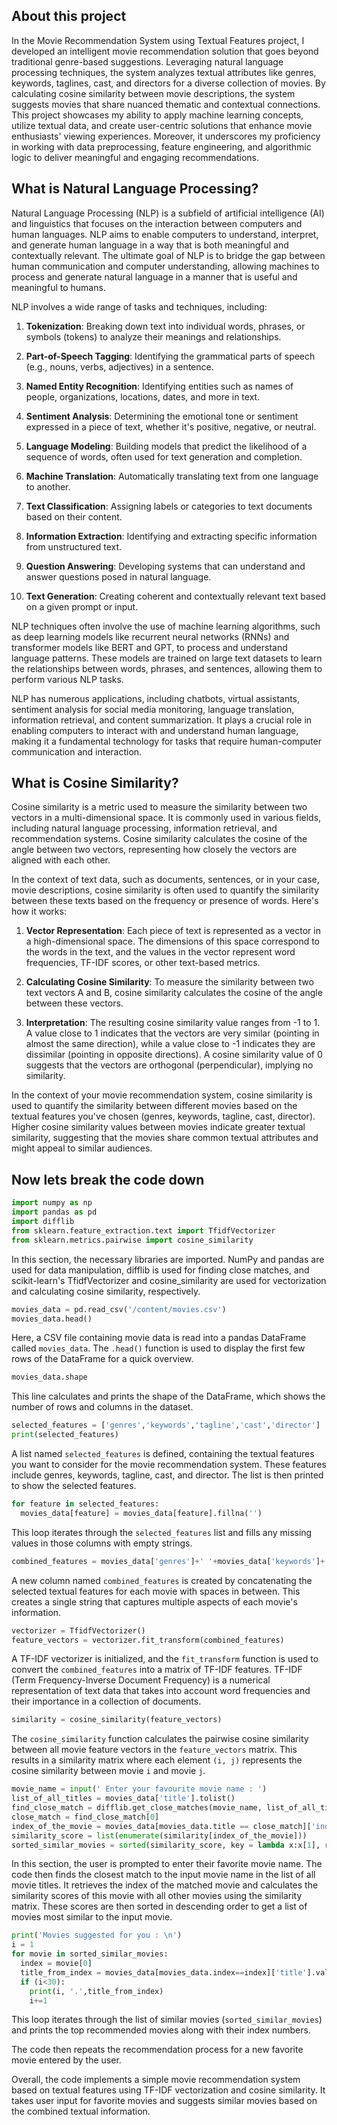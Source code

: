 ## About this project

In the Movie Recommendation System using Textual Features project, I developed an intelligent movie recommendation solution that goes beyond traditional genre-based suggestions.
Leveraging natural language processing techniques, the system analyzes textual attributes like genres, keywords, taglines, cast, and directors for a diverse collection of movies. By calculating cosine similarity between movie descriptions, the system suggests movies that share nuanced thematic and contextual connections.
This project showcases my ability to apply machine learning concepts, utilize textual data, and create user-centric solutions that enhance movie enthusiasts' viewing experiences. Moreover, it underscores my proficiency in working with data preprocessing, feature engineering, and algorithmic logic to deliver meaningful and engaging recommendations.

## What is Natural Language Processing?

Natural Language Processing (NLP) is a subfield of artificial intelligence (AI) and linguistics that focuses on the interaction between computers and human languages. NLP aims to enable computers to understand, interpret, and generate human language in a way that is both meaningful and contextually relevant.
The ultimate goal of NLP is to bridge the gap between human communication and computer understanding, allowing machines to process and generate natural language in a manner that is useful and meaningful to humans.

NLP involves a wide range of tasks and techniques, including:

1. **Tokenization**: Breaking down text into individual words, phrases, or symbols (tokens) to analyze their meanings and relationships.

2. **Part-of-Speech Tagging**: Identifying the grammatical parts of speech (e.g., nouns, verbs, adjectives) in a sentence.

3. **Named Entity Recognition**: Identifying entities such as names of people, organizations, locations, dates, and more in text.

4. **Sentiment Analysis**: Determining the emotional tone or sentiment expressed in a piece of text, whether it's positive, negative, or neutral.

5. **Language Modeling**: Building models that predict the likelihood of a sequence of words, often used for text generation and completion.

6. **Machine Translation**: Automatically translating text from one language to another.

7. **Text Classification**: Assigning labels or categories to text documents based on their content.

8. **Information Extraction**: Identifying and extracting specific information from unstructured text.

9. **Question Answering**: Developing systems that can understand and answer questions posed in natural language.

10. **Text Generation**: Creating coherent and contextually relevant text based on a given prompt or input.

NLP techniques often involve the use of machine learning algorithms, such as deep learning models like recurrent neural networks (RNNs) and transformer models like BERT and GPT, to process and understand language patterns. These models are trained on large text datasets to learn the relationships between words, phrases, and sentences, allowing them to perform various NLP tasks.

NLP has numerous applications, including chatbots, virtual assistants, sentiment analysis for social media monitoring, language translation, information retrieval, and content summarization. It plays a crucial role in enabling computers to interact with and understand human language, making it a fundamental technology for tasks that require human-computer communication and interaction.

## What is Cosine Similarity?

Cosine similarity is a metric used to measure the similarity between two vectors in a multi-dimensional space. It is commonly used in various fields, including natural language processing, information retrieval, and recommendation systems. Cosine similarity calculates the cosine of the angle between two vectors, representing how closely the vectors are aligned with each other.

In the context of text data, such as documents, sentences, or in your case, movie descriptions, cosine similarity is often used to quantify the similarity between these texts based on the frequency or presence of words. Here's how it works:

1. **Vector Representation**: Each piece of text is represented as a vector in a high-dimensional space. The dimensions of this space correspond to the words in the text, and the values in the vector represent word frequencies, TF-IDF scores, or other text-based metrics.

2. **Calculating Cosine Similarity**: To measure the similarity between two text vectors A and B, cosine similarity calculates the cosine of the angle between these vectors.

3. **Interpretation**: The resulting cosine similarity value ranges from -1 to 1. A value close to 1 indicates that the vectors are very similar (pointing in almost the same direction), while a value close to -1 indicates they are dissimilar (pointing in opposite directions). A cosine similarity value of 0 suggests that the vectors are orthogonal (perpendicular), implying no similarity.

In the context of your movie recommendation system, cosine similarity is used to quantify the similarity between different movies based on the textual features you've chosen (genres, keywords, tagline, cast, director). Higher cosine similarity values between movies indicate greater textual similarity, suggesting that the movies share common textual attributes and might appeal to similar audiences.


## Now lets break the code down


```python
import numpy as np
import pandas as pd
import difflib
from sklearn.feature_extraction.text import TfidfVectorizer
from sklearn.metrics.pairwise import cosine_similarity
```

In this section, the necessary libraries are imported. NumPy and pandas are used for data manipulation, difflib is used for finding close matches, and scikit-learn's TfidfVectorizer and cosine_similarity are used for vectorization and calculating cosine similarity, respectively.

```python
movies_data = pd.read_csv('/content/movies.csv')
movies_data.head()
```

Here, a CSV file containing movie data is read into a pandas DataFrame called `movies_data`. The `.head()` function is used to display the first few rows of the DataFrame for a quick overview.

```python
movies_data.shape
```

This line calculates and prints the shape of the DataFrame, which shows the number of rows and columns in the dataset.

```python
selected_features = ['genres','keywords','tagline','cast','director']
print(selected_features)
```

A list named `selected_features` is defined, containing the textual features you want to consider for the movie recommendation system. These features include genres, keywords, tagline, cast, and director. The list is then printed to show the selected features.

```python
for feature in selected_features:
  movies_data[feature] = movies_data[feature].fillna('')
```

This loop iterates through the `selected_features` list and fills any missing values in those columns with empty strings.

```python
combined_features = movies_data['genres']+' '+movies_data['keywords']+' '+movies_data['tagline']+' '+movies_data['cast']+' '+movies_data['director']
```

A new column named `combined_features` is created by concatenating the selected textual features for each movie with spaces in between. This creates a single string that captures multiple aspects of each movie's information.

```python
vectorizer = TfidfVectorizer()
feature_vectors = vectorizer.fit_transform(combined_features)
```

A TF-IDF vectorizer is initialized, and the `fit_transform` function is used to convert the `combined_features` into a matrix of TF-IDF features. TF-IDF (Term Frequency-Inverse Document Frequency) is a numerical representation of text data that takes into account word frequencies and their importance in a collection of documents.

```python
similarity = cosine_similarity(feature_vectors)
```

The `cosine_similarity` function calculates the pairwise cosine similarity between all movie feature vectors in the `feature_vectors` matrix. This results in a similarity matrix where each element `(i, j)` represents the cosine similarity between movie `i` and movie `j`.

```python
movie_name = input(' Enter your favourite movie name : ')
list_of_all_titles = movies_data['title'].tolist()
find_close_match = difflib.get_close_matches(movie_name, list_of_all_titles)
close_match = find_close_match[0]
index_of_the_movie = movies_data[movies_data.title == close_match]['index'].values[0]
similarity_score = list(enumerate(similarity[index_of_the_movie]))
sorted_similar_movies = sorted(similarity_score, key = lambda x:x[1], reverse = True)
```

In this section, the user is prompted to enter their favorite movie name. The code then finds the closest match to the input movie name in the list of all movie titles. It retrieves the index of the matched movie and calculates the similarity scores of this movie with all other movies using the similarity matrix. These scores are then sorted in descending order to get a list of movies most similar to the input movie.

```python
print('Movies suggested for you : \n')
i = 1
for movie in sorted_similar_movies:
  index = movie[0]
  title_from_index = movies_data[movies_data.index==index]['title'].values[0]
  if (i<30):
    print(i, '.',title_from_index)
    i+=1
```

This loop iterates through the list of similar movies (`sorted_similar_movies`) and prints the top recommended movies along with their index numbers.

The code then repeats the recommendation process for a new favorite movie entered by the user.

Overall, the code implements a simple movie recommendation system based on textual features using TF-IDF vectorization and cosine similarity. It takes user input for favorite movies and suggests similar movies based on the combined textual information.
